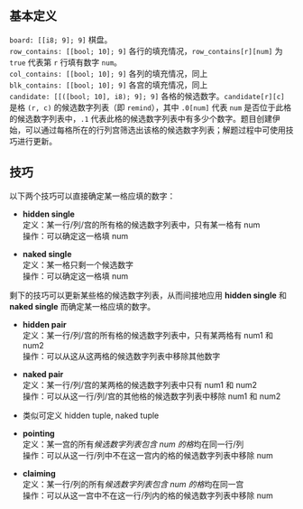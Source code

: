 ## 基本定义

`board: [[i8; 9]; 9]`  棋盘。  
`row_contains: [[bool; 10]; 9]`  各行的填充情况，`row_contains[r][num]` 为 `true` 代表第 `r` 行填有数字 `num`。  
`col_contains: [[bool; 10]; 9]`  各列的填充情况，同上  
`blk_contains: [[bool; 10]; 9]`  各宫的填充情况，同上  
`candidate: [[([bool; 10], i8); 9]; 9]`  各格的候选数字。`candidate[r][c]` 是格 `(r, c)` 的候选数字列表（即 `remind`），其中 `.0[num]` 代表 `num` 是否位于此格的候选数字列表中，`.1` 代表此格的候选数字列表中有多少个数字。题目创建伊始，可以通过每格所在的行列宫筛选出该格的候选数字列表；解题过程中可使用技巧进行更新。  

## 技巧

以下两个技巧可以直接确定某一格应填的数字：

- **hidden single**  
定义：某一行/列/宫的所有格的候选数字列表中，只有某一格有 num  
操作：可以确定这一格填 num  

- **naked single**  
定义：某一格只剩一个候选数字  
操作：可以确定这一格填 num  

剩下的技巧可以更新某些格的候选数字列表，从而间接地应用 **hidden single** 和 **naked single** 而确定某一格应填的数字。

- **hidden pair**  
定义：某一行/列/宫的所有格的候选数字列表中，只有某两格有 num1 和 num2  
操作：可以从这从这两格的候选数字列表中移除其他数字  

- **naked pair**   
定义：某一行/列/宫的某两格的候选数字列表中只有 num1 和 num2  
操作：可以从这一行/列/宫的其他格的候选数字列表中移除 num1 和 num2  

- 类似可定义 hidden tuple, naked tuple

- **pointing**  
定义：某一宫的所有*候选数字列表包含 num 的格*均在同一行/列  
操作：可以从这一行/列中不在这一宫内的格的候选数字列表中移除 num  

- **claiming**  
定义：某一行/列的所有*候选数字列表包含 num 的格*均在同一宫  
操作：可以从这一宫中不在这一行/列内的格的候选数字列表中移除 num  

